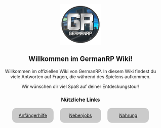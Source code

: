 <center>

![GermanRP Logo](assets/theme/images/icon.png "GermanRP")

## **Willkommen im GermanRP Wiki!**

Willkommen im offiziellen Wiki von GermanRP. In diesem Wiki findest du viele Antworten auf Fragen,
die während des Spielens aufkommen.

Wir wünschen dir viel Spaß auf deiner Entdeckungstour!

### Nützliche Links

<div style="display: flex; justify-content: center; gap: 20px;">
    <div style="background-color: rgba(0, 0, 0, 0.2); padding: 15px; border-radius: 1em; width: 20%">
        <a href="pages/help/anfängerhilfe/">Anfängerhilfe</a>
    </div>
    <div style="background-color: rgba(0, 0, 0, 0.2); padding: 15px; border-radius: 1em; width: 20%">
        <a href="pages/nebenjobs/nebenjobs/">Nebenjobs</a>
    </div>
    <div style="background-color: rgba(0, 0, 0, 0.2); padding: 15px; border-radius: 1em; width: 20%">
        <a href="pages/allgemein/essen/">Nahrung</a>
    </div>
</div>

<br><br><br><br><br><br><br><br><br><br>

</center>
